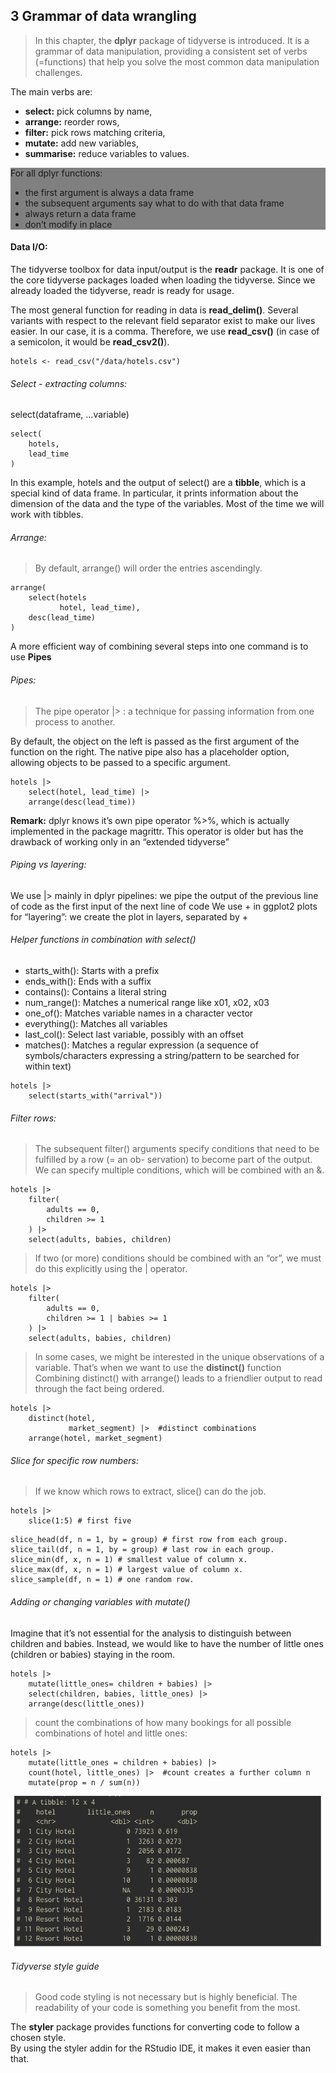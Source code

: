 ## 3 Grammar of data wrangling

>In this chapter, the **dplyr** package of tidyverse is introduced. It is a grammar of data manipulation, providing a consistent set of verbs (=functions) that help you
solve the most common data manipulation challenges.

The main verbs are:

- **select:** pick columns by name,
- **arrange:** reorder rows,
- **filter:** pick rows matching criteria,
- **mutate:** add new variables,
- **summarise:** reduce variables to values.

<div style='background-color:gray;'>
<span>
For all dplyr functions: 
<ul>
<li>the first argument is always a data frame</li>
<li>the subsequent arguments say what to do with that data frame</li>
<li>always return a data frame</li>
<li>don’t modify in place</li>
</ul>
</div>

#### Data I/O:

The tidyverse toolbox for data input/output is the **readr** package. It is one of the core tidyverse
packages loaded when loading the tidyverse. Since we already loaded the tidyverse, readr is ready
for usage.  

The most general function for reading in data is **read_delim()**. Several variants with respect to the
relevant field separator exist to make our lives easier. In our case, it is a comma. Therefore, we use **read_csv()** (in case of a semicolon, it would be **read_csv2()**).
```
hotels <- read_csv("/data/hotels.csv")
```

###### Select - extracting columns:
select(dataframe, ...variable)
```
select(
    hotels,
    lead_time
)
```
In this example, hotels and the output of select() are a **tibble**, which is a special kind of
data frame. In particular, it prints information about the dimension of the data and the type
of the variables. Most of the time we will work with tibbles.

###### Arrange:
>By default, arrange() will order the entries ascendingly. 
```
arrange(
    select(hotels
           hotel, lead_time),
    desc(lead_time)
)
```
A more efficient way of combining several steps into one command is to use **Pipes**

###### Pipes:
> The pipe operator |> : a technique for passing information from one process to another.

By default, the object on the left is passed as the first argument of the function on the right. The
native pipe also has a placeholder option, allowing objects to be passed to a specific argument.
```
hotels |>
    select(hotel, lead_time) |>
    arrange(desc(lead_time))
```
**Remark:** dplyr knows it’s own pipe operator %>%, which is actually implemented in the package magrittr. This operator is older but has the drawback of working only in an “extended tidyverse”

###### Piping vs layering: 
We use |> mainly in dplyr pipelines: we pipe the output of the previous line of code as the first input of the next line of code 
We use + in ggplot2 plots for “layering”: we create the plot in layers, separated by +

###### Helper functions in combination with select()
- starts_with(): Starts with a prefix
- ends_with(): Ends with a suffix
- contains(): Contains a literal string
- num_range(): Matches a numerical range like x01, x02, x03
- one_of(): Matches variable names in a character vector
- everything(): Matches all variables
- last_col(): Select last variable, possibly with an offset
- matches(): Matches a regular expression (a sequence of symbols/characters expressing a
string/pattern to be searched for within text)

```
hotels |>
    select(starts_with("arrival"))
```
###### Filter rows:
>The subsequent filter() arguments specify conditions that need to be fulfilled by a row (= an ob-
servation) to become part of the output.
>We can specify multiple conditions, which will be combined with an &.
```
hotels |>
    filter(
        adults == 0,
        children >= 1
    ) |>
    select(adults, babies, children)
```
>If two (or more) conditions should be combined with an “or”, we must do this explicitly using the |
operator.
```
hotels |>
    filter(
        adults == 0,
        children >= 1 | babies >= 1 
    ) |>
    select(adults, babies, children)
```
>In some cases, we might be interested in the unique observations of a variable. That’s when we want
to use the **distinct()** function
>Combining distinct() with arrange() leads to a friendlier output to read through the fact being
ordered.
```
hotels |>
    distinct(hotel,
             market_segment) |>  #distinct combinations
    arrange(hotel, market_segment)
```
###### Slice for specific row numbers: 
>If we know which rows to extract, slice() can do the job.
```
hotels |>
    slice(1:5) # first five
```

```
slice_head(df, n = 1, by = group) # first row from each group.
slice_tail(df, n = 1, by = group) # last row in each group.
slice_min(df, x, n = 1) # smallest value of column x.
slice_max(df, x, n = 1) # largest value of column x.
slice_sample(df, n = 1) # one random row.
```

###### Adding or changing variables with mutate()
Imagine that it’s not essential for the analysis to distinguish between children and babies. Instead, we would like to have the number of little ones (children or babies) staying in the room.  
```
hotels |>
    mutate(little_ones= children + babies) |>
    select(children, babies, little_ones) |>
    arrange(desc(little_ones))
```
>count the combinations of how many bookings for all possible combinations of hotel and little ones:

```
hotels |>
    mutate(little_ones = children + babies) |>
    count(hotel, little_ones) |>  #count creates a further column n
    mutate(prop = n / sum(n))
```
<img src="./screenshots/11.png">

###### Tidyverse style guide
>Good code styling is not necessary but is highly beneficial. The readability of your code is something you benefit from the most.

The **styler** package provides functions for converting code to follow a chosen style.  
By using the styler addin for the RStudio IDE, it makes it even easier than that.

